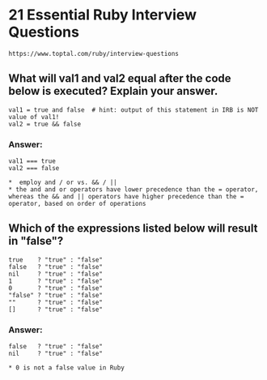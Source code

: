 # 21 Essential Ruby Interview Questions

    https://www.toptal.com/ruby/interview-questions

## What will val1 and val2 equal after the code below is executed? Explain your answer.

    val1 = true and false  # hint: output of this statement in IRB is NOT value of val1!
    val2 = true && false

### Answer:

    val1 === true
    val2 === false

    *  employ and / or vs. && / ||
    * the and and or operators have lower precedence than the = operator, whereas the && and || operators have higher precedence than the = operator, based on order of operations

## Which of the expressions listed below will result in "false"?

    true    ? "true" : "false"
    false   ? "true" : "false"
    nil     ? "true" : "false"
    1       ? "true" : "false"
    0       ? "true" : "false"
    "false" ? "true" : "false"
    ""      ? "true" : "false"
    []      ? "true" : "false"

### Answer:

    false   ? "true" : "false"
    nil     ? "true" : "false"

    * 0 is not a false value in Ruby
